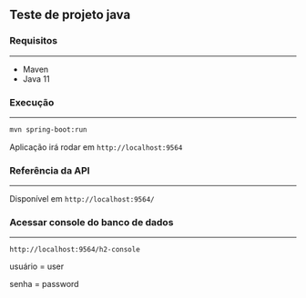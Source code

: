 ## Teste de projeto java

### Requisitos
---

- Maven
- Java 11

### Execução
---

``` bash
mvn spring-boot:run
```

Aplicação irá rodar em ```http://localhost:9564```

### Referência da API
---

Disponível em ```http://localhost:9564/```

### Acessar console do banco de dados
---

```http://localhost:9564/h2-console``` 

usuário = user

senha = password